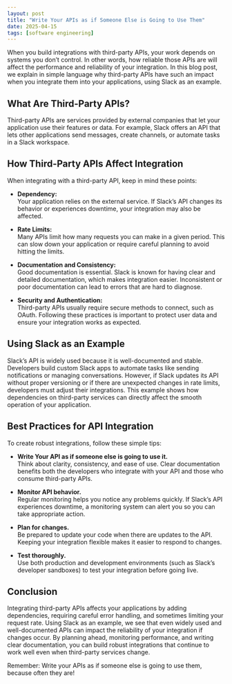 ```yaml
---
layout: post
title: "Write Your APIs as if Someone Else is Going to Use Them"
date: 2025-04-15
tags: [software engineering]
---
```


When you build integrations with third-party APIs, your work depends on systems you don’t control. In other words, how reliable those APIs are will affect the performance and reliability of your integration. In this blog post, we explain in simple language why third-party APIs have such an impact when you integrate them into your applications, using Slack as an example.

## What Are Third-Party APIs?

Third-party APIs are services provided by external companies that let your application use their features or data. For example, Slack offers an API that lets other applications send messages, create channels, or automate tasks in a Slack workspace.

## How Third-Party APIs Affect Integration

When integrating with a third-party API, keep in mind these points:

- **Dependency:**  
  Your application relies on the external service. If Slack’s API changes its behavior or experiences downtime, your integration may also be affected.

- **Rate Limits:**  
  Many APIs limit how many requests you can make in a given period. This can slow down your application or require careful planning to avoid hitting the limits.

- **Documentation and Consistency:**  
  Good documentation is essential. Slack is known for having clear and detailed documentation, which makes integration easier. Inconsistent or poor documentation can lead to errors that are hard to diagnose.

- **Security and Authentication:**  
  Third-party APIs usually require secure methods to connect, such as OAuth. Following these practices is important to protect user data and ensure your integration works as expected.

## Using Slack as an Example

Slack’s API is widely used because it is well-documented and stable. Developers build custom Slack apps to automate tasks like sending notifications or managing conversations. However, if Slack updates its API without proper versioning or if there are unexpected changes in rate limits, developers must adjust their integrations. This example shows how dependencies on third-party services can directly affect the smooth operation of your application.

## Best Practices for API Integration

To create robust integrations, follow these simple tips:

- **Write Your API as if someone else is going to use it.**  
  Think about clarity, consistency, and ease of use. Clear documentation benefits both the developers who integrate with your API and those who consume third-party APIs.

- **Monitor API behavior.**  
  Regular monitoring helps you notice any problems quickly. If Slack’s API experiences downtime, a monitoring system can alert you so you can take appropriate action.

- **Plan for changes.**  
  Be prepared to update your code when there are updates to the API. Keeping your integration flexible makes it easier to respond to changes.

- **Test thoroughly.**  
  Use both production and development environments (such as Slack’s developer sandboxes) to test your integration before going live.

## Conclusion

Integrating third-party APIs affects your applications by adding dependencies, requiring careful error handling, and sometimes limiting your request rate. Using Slack as an example, we see that even widely used and well-documented APIs can impact the reliability of your integration if changes occur. By planning ahead, monitoring performance, and writing clear documentation, you can build robust integrations that continue to work well even when third-party services change.

Remember: Write your APIs as if someone else is going to use them, because often they are!
